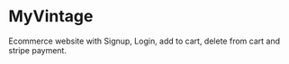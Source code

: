 # MyVintage
Ecommerce website with Signup, Login, add to cart, delete from cart and stripe payment.
